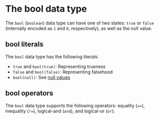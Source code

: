 # The bool data type

The `bool` (`boolean`) data type can have one of two states: `true` or `false`
(internally encoded as `1` and `0`, respectively), as well as the null value.

## bool literals

The `bool` data type has the following literals:
* `true` and `bool(true)`: Representing trueness
* `false` and `bool(false)`:  Representing falsehood
* `bool(null)`: See [null values](./concepts_datatypes_null.md)

## bool operators

The `bool` data type supports the following operators:
equality (`==`), inequality (`!=`), logical-and (`and`), and logical-or (`or`).
